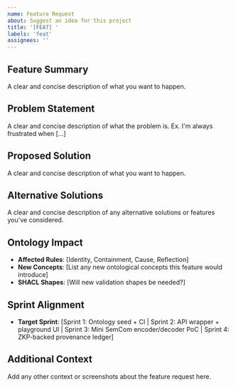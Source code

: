 ```yaml
---
name: Feature Request
about: Suggest an idea for this project
title: '[FEAT] '
labels: 'feat'
assignees: ''
---
```


## Feature Summary
A clear and concise description of what you want to happen.

## Problem Statement
A clear and concise description of what the problem is. Ex. I'm always frustrated when [...]

## Proposed Solution
A clear and concise description of what you want to happen.

## Alternative Solutions
A clear and concise description of any alternative solutions or features you've considered.

## Ontology Impact
- **Affected Rules**: [Identity, Containment, Cause, Reflection]
- **New Concepts**: [List any new ontological concepts this feature would introduce]
- **SHACL Shapes**: [Will new validation shapes be needed?]

## Sprint Alignment
- **Target Sprint**: [Sprint 1: Ontology seed + CI | Sprint 2: API wrapper + playground UI | Sprint 3: Mini SemCom encoder/decoder PoC | Sprint 4: ZKP-backed provenance ledger]

## Additional Context
Add any other context or screenshots about the feature request here.